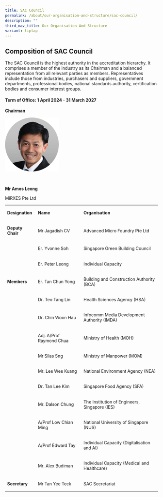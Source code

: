 ```yaml
---
title: SAC Council
permalink: /about/our-organisation-and-structure/sac-council/
description: ""
third_nav_title: Our Organisation And Structure
variant: tiptap
---
```

<h2>Composition of SAC Council</h2>
<p>The SAC Council is the highest authority in the accreditation hierarchy.
It comprises a member of the industry as its Chairman and a balanced representation
from all relevant parties as members. Representatives include those from
industries, purchasers and suppliers, government departments, professional
bodies, national standards authority, certification bodies and consumer
interest groups.</p>
<h4>Term of Office: 1 April 2024 - 31 March 2027</h4>
<p><strong>Chairman</strong>
</p>
<div class="isomer-image-wrapper">
<img style="width: 177px;" height="auto" width="100%" src="/images/about/our-organisation-structure/Mr_Amos_Leong.png">
</div>
<p>
<br>
</p>
<p><strong>Mr Amos Leong</strong>
</p>
<p>MiRXES Pte Ltd</p>
<table>
<tbody>
<tr>
<td rowspan="1" colspan="1">
<p><strong>Designation</strong>
</p>
</td>
<td rowspan="1" colspan="1">
<p><strong>Name</strong>
</p>
</td>
<td rowspan="1" colspan="1">
<p><strong>Organisation</strong>
</p>
</td>
</tr>
<tr>
<td rowspan="1" colspan="1">
<p><strong>Deputy Chair</strong>
</p>
</td>
<td rowspan="1" colspan="1">
<p>Mr Jagadish CV</p>
</td>
<td rowspan="1" colspan="1">
<p>Advanced Micro Foundry Pte Ltd</p>
</td>
</tr>
<tr>
<td rowspan="1" colspan="1">
<p>&nbsp;</p>
</td>
<td rowspan="1" colspan="1">
<p>Er. Yvonne Soh</p>
</td>
<td rowspan="1" colspan="1">
<p>Singapore Green Building Council</p>
</td>
</tr>
<tr>
<td rowspan="1" colspan="1">
<p>&nbsp;</p>
</td>
<td rowspan="1" colspan="1">
<p>Er. Peter Leong</p>
</td>
<td rowspan="1" colspan="1">
<p>Individual Capacity</p>
</td>
</tr>
<tr>
<td rowspan="1" colspan="1">
<p><strong>Members</strong>
</p>
</td>
<td rowspan="1" colspan="1">
<p>Er. Tan Chun Yong</p>
</td>
<td rowspan="1" colspan="1">
<p>Building and Construction Authority (BCA)</p>
</td>
</tr>
<tr>
<td rowspan="1" colspan="1">
<p>&nbsp;</p>
</td>
<td rowspan="1" colspan="1">
<p>Dr. Teo Tang Lin</p>
</td>
<td rowspan="1" colspan="1">
<p>Health Sciences Agency (HSA)</p>
</td>
</tr>
<tr>
<td rowspan="1" colspan="1">
<p>&nbsp;</p>
</td>
<td rowspan="1" colspan="1">
<p>Dr. Chin Woon Hau</p>
</td>
<td rowspan="1" colspan="1">
<p>Infocomm Media Development Authority (IMDA)</p>
</td>
</tr>
<tr>
<td rowspan="1" colspan="1">
<p>&nbsp;</p>
</td>
<td rowspan="1" colspan="1">
<p>Adj. A/Prof Raymond Chua</p>
</td>
<td rowspan="1" colspan="1">
<p>Ministry of Health (MOH)</p>
</td>
</tr>
<tr>
<td rowspan="1" colspan="1">
<p>&nbsp;</p>
</td>
<td rowspan="1" colspan="1">
<p>Mr Silas Sng</p>
</td>
<td rowspan="1" colspan="1">
<p>Ministry of Manpower (MOM)</p>
</td>
</tr>
<tr>
<td rowspan="1" colspan="1">
<p>&nbsp;</p>
</td>
<td rowspan="1" colspan="1">
<p>Mr. Lee Wee Kuang</p>
</td>
<td rowspan="1" colspan="1">
<p>National Environment Agency (NEA)</p>
</td>
</tr>
<tr>
<td rowspan="1" colspan="1">
<p>&nbsp;</p>
</td>
<td rowspan="1" colspan="1">
<p>Dr. Tan Lee Kim</p>
</td>
<td rowspan="1" colspan="1">
<p>Singapore Food Agency (SFA)</p>
</td>
</tr>
<tr>
<td rowspan="1" colspan="1">
<p>&nbsp;</p>
</td>
<td rowspan="1" colspan="1">
<p>Mr. Dalson Chung</p>
</td>
<td rowspan="1" colspan="1">
<p>The Institution of Engineers, Singapore (IES)</p>
</td>
</tr>
<tr>
<td rowspan="1" colspan="1">
<p>&nbsp;</p>
</td>
<td rowspan="1" colspan="1">
<p>A/Prof Low Chian Ming</p>
</td>
<td rowspan="1" colspan="1">
<p>National University of Singapore (NUS)</p>
</td>
</tr>
<tr>
<td rowspan="1" colspan="1">
<p>&nbsp;</p>
</td>
<td rowspan="1" colspan="1">
<p>A/Prof Edward Tay</p>
</td>
<td rowspan="1" colspan="1">
<p>Individual Capacity (Digitalisation and AI)</p>
</td>
</tr>
<tr>
<td rowspan="1" colspan="1">
<p>&nbsp;</p>
</td>
<td rowspan="1" colspan="1">
<p>Mr. Alex Budiman</p>
</td>
<td rowspan="1" colspan="1">
<p>Individual Capacity (Medical and Healthcare)</p>
</td>
</tr>
<tr>
<td rowspan="1" colspan="1">
<p><strong>Secretary</strong>
</p>
</td>
<td rowspan="1" colspan="1">
<p>Mr Tan Yee Teck</p>
</td>
<td rowspan="1" colspan="1">
<p>SAC Secretariat</p>
</td>
</tr>
</tbody>
</table>
<p></p>